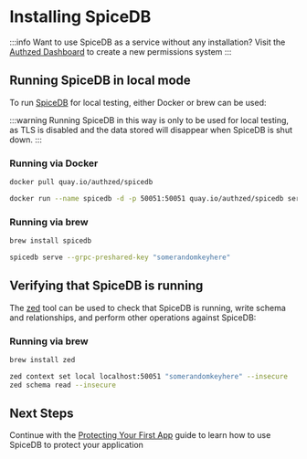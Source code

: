 # Installing SpiceDB

:::info
Want to use SpiceDB as a service without any installation? Visit the [Authzed Dashboard] to create a new permissions system
:::

[Authzed Dashboard]: https://app.authzed.com

## Running SpiceDB in local mode

To run [SpiceDB] for local testing, either Docker or brew can be used:

[SpiceDB]: https://github.com/authzed/spicedb

:::warning
Running SpiceDB in this way is only to be used for local testing, as TLS is disabled and the data stored will disappear when SpiceDB is shut down.
:::

### Running via Docker

```sh
docker pull quay.io/authzed/spicedb
```

```sh
docker run --name spicedb -d -p 50051:50051 quay.io/authzed/spicedb serve --grpc-preshared-key "somerandomkeyhere"
```

### Running via brew

```sh
brew install spicedb
```

```sh
spicedb serve --grpc-preshared-key "somerandomkeyhere"
```

## Verifying that SpiceDB is running

The [zed] tool can be used to check that SpiceDB is running, write schema and relationships, and perform other operations against SpiceDB:

[zed]: https://github.com/authzed/zed

### Running via brew

```sh
brew install zed
```

```sh
zed context set local localhost:50051 "somerandomkeyhere" --insecure
zed schema read --insecure
```

## Next Steps

Continue with the [Protecting Your First App] guide to learn how to use SpiceDB to protect your application

[Protecting Your First App]: /guides/first-app
